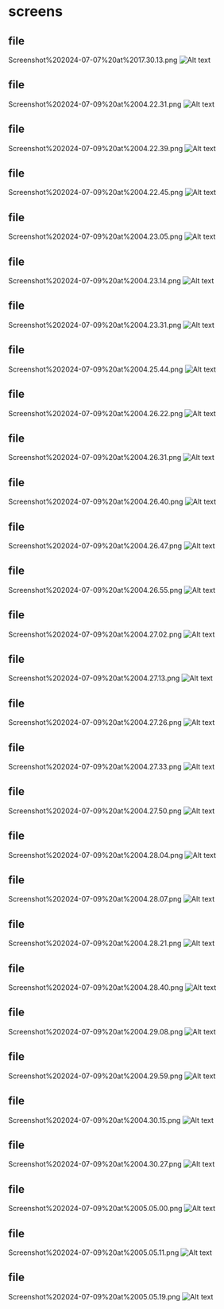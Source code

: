 # screens
## file
Screenshot%202024-07-07%20at%2017.30.13.png
![Alt text](Screenshot%202024-07-07%20at%2017.30.13.png)
## file
Screenshot%202024-07-09%20at%2004.22.31.png
![Alt text](Screenshot%202024-07-07%20at%2017.30.13.png)
## file
Screenshot%202024-07-09%20at%2004.22.39.png
![Alt text](Screenshot%202024-07-07%20at%2017.30.13.png)
## file
Screenshot%202024-07-09%20at%2004.22.45.png
![Alt text](Screenshot%202024-07-07%20at%2017.30.13.png)
## file
Screenshot%202024-07-09%20at%2004.23.05.png
![Alt text](Screenshot%202024-07-07%20at%2017.30.13.png)
## file
Screenshot%202024-07-09%20at%2004.23.14.png
![Alt text](Screenshot%202024-07-07%20at%2017.30.13.png)
## file
Screenshot%202024-07-09%20at%2004.23.31.png
![Alt text](Screenshot%202024-07-07%20at%2017.30.13.png)
## file
Screenshot%202024-07-09%20at%2004.25.44.png
![Alt text](Screenshot%202024-07-07%20at%2017.30.13.png)
## file
Screenshot%202024-07-09%20at%2004.26.22.png
![Alt text](Screenshot%202024-07-07%20at%2017.30.13.png)
## file
Screenshot%202024-07-09%20at%2004.26.31.png
![Alt text](Screenshot%202024-07-07%20at%2017.30.13.png)
## file
Screenshot%202024-07-09%20at%2004.26.40.png
![Alt text](Screenshot%202024-07-07%20at%2017.30.13.png)
## file
Screenshot%202024-07-09%20at%2004.26.47.png
![Alt text](Screenshot%202024-07-07%20at%2017.30.13.png)
## file
Screenshot%202024-07-09%20at%2004.26.55.png
![Alt text](Screenshot%202024-07-07%20at%2017.30.13.png)
## file
Screenshot%202024-07-09%20at%2004.27.02.png
![Alt text](Screenshot%202024-07-07%20at%2017.30.13.png)
## file
Screenshot%202024-07-09%20at%2004.27.13.png
![Alt text](Screenshot%202024-07-07%20at%2017.30.13.png)
## file
Screenshot%202024-07-09%20at%2004.27.26.png
![Alt text](Screenshot%202024-07-07%20at%2017.30.13.png)
## file
Screenshot%202024-07-09%20at%2004.27.33.png
![Alt text](Screenshot%202024-07-07%20at%2017.30.13.png)
## file
Screenshot%202024-07-09%20at%2004.27.50.png
![Alt text](Screenshot%202024-07-07%20at%2017.30.13.png)
## file
Screenshot%202024-07-09%20at%2004.28.04.png
![Alt text](Screenshot%202024-07-07%20at%2017.30.13.png)
## file
Screenshot%202024-07-09%20at%2004.28.07.png
![Alt text](Screenshot%202024-07-07%20at%2017.30.13.png)
## file
Screenshot%202024-07-09%20at%2004.28.21.png
![Alt text](Screenshot%202024-07-07%20at%2017.30.13.png)
## file
Screenshot%202024-07-09%20at%2004.28.40.png
![Alt text](Screenshot%202024-07-07%20at%2017.30.13.png)
## file
Screenshot%202024-07-09%20at%2004.29.08.png
![Alt text](Screenshot%202024-07-07%20at%2017.30.13.png)
## file
Screenshot%202024-07-09%20at%2004.29.59.png
![Alt text](Screenshot%202024-07-07%20at%2017.30.13.png)
## file
Screenshot%202024-07-09%20at%2004.30.15.png
![Alt text](Screenshot%202024-07-07%20at%2017.30.13.png)
## file
Screenshot%202024-07-09%20at%2004.30.27.png
![Alt text](Screenshot%202024-07-07%20at%2017.30.13.png)
## file
Screenshot%202024-07-09%20at%2005.05.00.png
![Alt text](Screenshot%202024-07-07%20at%2017.30.13.png)
## file
Screenshot%202024-07-09%20at%2005.05.11.png
![Alt text](Screenshot%202024-07-07%20at%2017.30.13.png)
## file
Screenshot%202024-07-09%20at%2005.05.19.png
![Alt text](Screenshot%202024-07-07%20at%2017.30.13.png)
